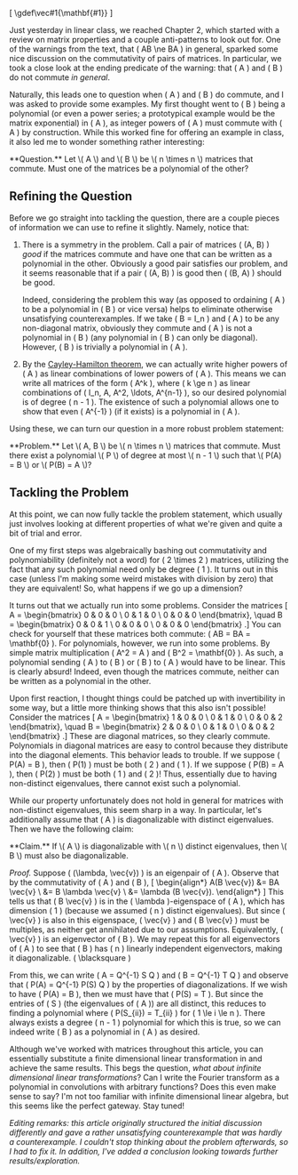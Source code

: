 \[
    \gdef\vec#1{\mathbf{#1}}
\]

Just yesterday in linear class, we reached Chapter 2, which started with a
review on matrix properties and a couple anti-patterns to look out for. One of
the warnings from the text, that \( AB \ne BA \) in general, sparked some nice
discussion on the commutativity of pairs of matrices. In particular, we took a
close look at the ending predicate of the warning: that \( A \) and \( B \) do
not commute *in general*.

Naturally, this leads one to question when \( A \) and \( B \) do commute, and I
was asked to provide some examples. My first thought went to \( B \) being a
polynomial (or even a power series; a prototypical example would be the matrix
exponential) in \( A \), as integer powers of \( A \) must commute with \( A \) by
construction. While this worked fine for offering an example in class, it also led
me to wonder something rather interesting:

<div class="black-box">
**Question.** Let \( A \) and \( B \) be \( n \times n \) matrices that commute.
Must one of the matrices be a polynomial of the other?
</div>

## Refining the Question

Before we go straight into tackling the question, there are a couple pieces of
information we can use to refine it slightly. Namely, notice that:

1. There is a symmetry in the problem. Call a pair of matrices \( (A, B) \)
   *good* if the matrices commute and have one that can be written as a
   polynomial in the other. Obviously a good pair satisfies our problem, and it
   seems reasonable that if a pair \( (A, B) \) is good then \( (B, A) \) should
   be good.

   Indeed, considering the problem this way (as opposed to ordaining \( A \) to
   be a polynomial in \( B \) or vice versa) helps to eliminate otherwise
   unsatisfying counterexamples. If we take \( B = I_n \) and \( A \) to be any
   non-diagonal matrix, obviously they commute and \( A \) is not a polynomial
   in \( B \) (any polynomial in \( B \) can only be diagonal). However, \( B \)
   is trivially a polynomial in \( A \).
2. By the [Cayley-Hamilton
   theorem](https://en.wikipedia.org/wiki/Cayley%E2%80%93Hamilton_theorem), we
   can actually write higher powers of \( A \) as linear combinations of lower
   powers of \( A \). This means we can write all matrices of the form \( A^k \),
   where \( k \ge n \) as linear combinations of \( I_n, A, A^2, \ldots, A^{n-1} \), so
   our desired polynomial is of degree \( n - 1 \). The existence of such a
   polynomial allows one to show that even \( A^{-1} \) (if it exists) is a
   polynomial in \( A \).

Using these, we can turn our question in a more robust problem statement:

<div class="black-box">
**Problem.** Let \( A, B \) be \( n \times n \) matrices that commute.
Must there exist a polynomial \( P \) of degree at most \( n - 1 \) such that \( P(A) = B \) or \( P(B) = A \)?
</div>

## Tackling the Problem

At this point, we can now fully tackle the problem statement, which usually just
involves looking at different properties of what we're given and quite a bit of
trial and error.

One of my first steps was algebraically bashing out commutativity and
polynomiability (definitely not a word) for \( 2 \times 2 \) matrices, utilizing the fact that
any such polynomial need only be degree \( 1 \). It turns out in this case
(unless I'm making some weird mistakes with division by zero) that they are
equivalent! So, what happens if we go up a dimension?

It turns out that we actually run into some problems. Consider the matrices
\[
    A = \begin{bmatrix}
        0 & 0 & 0 \\
        0 & 1 & 0 \\
        0 & 0 & 0
    \end{bmatrix}, \quad
    B = \begin{bmatrix}
        0 & 0 & 1 \\
        0 & 0 & 0 \\
        0 & 0 & 0
    \end{bmatrix}
.\]
You can check for yourself that these matrices both commute: \( AB = BA =
\mathbf{0} \). For polynomials, however, we run into some problems. By simple
matrix multiplication \( A^2 = A \) and \( B^2 = \mathbf{0} \). As such, a
polynomial sending \( A \) to \( B \) or \( B \) to \( A \) would have to be
linear. This is clearly absurd! Indeed, even though the matrices commute,
neither can be written as a polynomial in the other.

Upon first reaction, I thought things could be patched up with invertibility in
some way, but a little more thinking shows that this also isn't possible!
Consider the matrices
\[
    A = \begin{bmatrix}
        1 & 0 & 0 \\
        0 & 1 & 0 \\
        0 & 0 & 2
    \end{bmatrix}, \quad
    B = \begin{bmatrix}
        2 & 0 & 0 \\
        0 & 1 & 0 \\
        0 & 0 & 2
    \end{bmatrix}
.\]
These are diagonal matrices, so they clearly commute. Polynomials in diagonal
matrices are easy to control because they distribute into the diagonal elements.
This behavior leads to trouble. If we suppose \( P(A) = B \), then \( P(1) \)
must be both \( 2 \) and \( 1 \). If we suppose \( P(B) = A \), then \( P(2) \)
must be both \( 1 \) and \( 2 \)! Thus, essentially due to having non-distinct
eigenvalues, there cannot exist such a polynomial.

While our property unfortunately does not hold in general for matrices with
non-distinct eigenvalues, this seem sharp in a way. In particular, let's
additionally assume that \( A \) is diagonalizable with distinct eigenvalues.
Then we have the following claim:

<div class="black-box">
**Claim.** If \( A \) is diagonalizable with \( n \) distinct eigenvalues, then
\( B \) must also be diagonalizable.
</div>

*Proof.* Suppose \( (\lambda, \vec{v}) \) is an eigenpair of \( A \). Observe that by the commutativity of \( A \) and \( B \),
\[
    \begin{align*}
    A(B \vec{v}) &= BA \vec{v} \\
    &= B \lambda \vec{v} \\
    &= \lambda (B \vec{v}).
    \end{align*}
\]
This tells us that \( B \vec{v} \) is in the \( \lambda \)-eigenspace of \( A
\), which has dimension \( 1 \) (because we assumed \( n \) distinct
eigenvalues). But since \( \vec{v} \) is also in this eigenspace, \( \vec{v} \)
and \( B \vec{v} \) must be multiples, as neither get annihilated due to our
assumptions. Equivalently, \( \vec{v} \) is an eigenvector of \( B \). We may
repeat this for all eigenvectors of \( A \) to see that \( B \) has \( n \)
linearly independent eigenvectors, making it diagonalizable. \( \blacksquare \)

From this, we can write \( A = Q^{-1} S Q \) and \( B = Q^{-1} T Q \) and
observe that \( P(A) = Q^{-1} P(S) Q \) by the properties of diagonalizations.
If we wish to have \( P(A) = B \), then we must have that \( P(S) = T \). But
since the entries of \( S \) (the eigenvalues of \( A \)) are all distinct, this
reduces to finding a polynomial where \( P(S_{ii}) = T_{ii} \) for \( 1 \le i
\le n \). There always exists a degree \( n - 1 \) polynomial for which this is
true, so we can indeed write \( B \) as a polynomial in \( A \) as desired.

Although we've worked with matrices throughout this article, you can essentially
substitute a finite dimensional linear transformation in and achieve the same
results. This begs the question, *what about infinite dimensional linear
transformations*? Can I write the Fourier transform as a polynomial in
convolutions with arbitrary functions? Does this even make sense to say? I'm not
too familiar with infinite dimensional linear algebra, but this seems like the
perfect gateway. Stay tuned!

*Editing remarks: this article originally structured the initial discussion
differently and gave a rather unsatisfying counterexample that was hardly a
counterexample. I couldn't stop thinking about the problem afterwards, so I had
to fix it. In addition, I've added a conclusion looking towards further results/exploration.*

